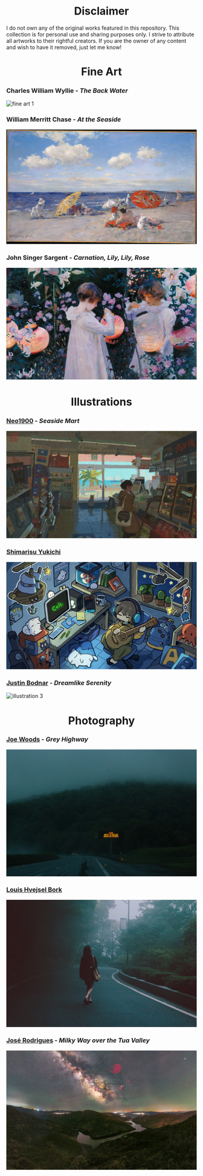 <h1 align=center>Disclaimer</h1>
I do not own any of the original works featured in this repository. This collection is for personal use and sharing purposes only. I strive to attribute all artworks to their rightful creators. If you are the owner of any content and wish to have it removed, just let me know!


<h1 align=center>Fine Art</h1>

### Charles William Wyllie - *The Back Water*
![fine art 1](./fine%20art/charles-williams-wyllie-the-backwater.png)

### William Merritt Chase - *At the Seaside*
![fine art 2](./fine%20art/william-merritt-chase-at-the-seaside.jpg)

### John Singer Sargent - *Carnation, Lily, Lily, Rose*
![fine art 3](./fine%20art/john-singer-sargent-carnation-lily-lily-rose.jpg)


<h1 align=center>Illustrations</h1>

### [Neo1900] - *Seaside Mart*
![illustration 1](./illustrations/neo1900-seaside-mart.jpg)

### [Shimarisu Yukichi]
![illustration 2](./illustrations/shimarisu-yukichi.jpg)

### [Justin Bodnar] - *Dreamlike Serenity*
![illustration 3](./illustrations/justin-bodnar-dreamlike-serenity.jpg)


<h1 align=center>Photography</h1>

### [Joe Woods] - *Grey Highway*
![photography 1](./photography/joe-woods-grey-highway-unsplash.jpg)

### [Louis Hvejsel Bork]
![photography 2](./photography/louis-hvejsel-bork.jpg)

### [José Rodrigues] - *Milky Way over the Tua Valley*
![photography 3](./photography/jose-rodrigues-S8A7994-mod_4000-scaled.jpg)


[Neo1900]: https://xcancel.com/neo1900art
[Shimarisu Yukichi]: https://xcancel.com/yukichi_nya___
[Justin Bodnar]: https://www.behance.net/justin
[Joe Woods]: https://unsplash.com/@woods
[Louis Hvejsel Bork]: https://www.flickr.com/photos/32821471@N04/
[José Rodrigues]: https://imginn.com/joserodrigues.space

